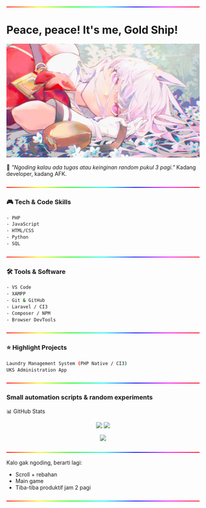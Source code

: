 <img width="100%" height="2px" src="https://github.com/BeLfayza/BeLfayza/blob/main/rgbgaming.gif">

# Peace, peace! It's me, Gold Ship!
<img src="https://github.com/BeLfayza/BeLfayza/blob/main/banneriblis.png">

💬 *"Ngoding kalau ada tugas atau keinginan random pukul 3 pagi."*
Kadang developer, kadang AFK.

<img width="100%" height="2px" src="https://github.com/BeLfayza/BeLfayza/blob/main/rgbgaming.gif">

### 🎮 Tech & Code Skills
```bash
- PHP
- JavaScript
- HTML/CSS
- Python
- SQL
```

<img width="100%" height="2px" src="https://github.com/BeLfayza/BeLfayza/blob/main/rgbgaming.gif">

### 🛠️ Tools & Software
```bash
- VS Code
- XAMPP
- Git & GitHub
- Laravel / CI3
- Composer / NPM
- Browser DevTools
```

<img width="100%" height="2px" src="https://github.com/BeLfayza/BeLfayza/blob/main/rgbgaming.gif">

### ⭐ Highlight Projects
```bash
Laundry Management System (PHP Native / CI3)
UKS Administration App
```

<img width="100%" height="2px" src="https://github.com/BeLfayza/BeLfayza/blob/main/rgbgaming.gif">

### Small automation scripts & random experiments
📊 GitHub Stats
<p align="center"> <img src="https://github-readme-stats.vercel.app/api?username=BeLfayza&show_icons=true&theme=tokyonight" height="150"/> <img src="https://github-readme-stats.vercel.app/api/top-langs/?username=BeLfayza&layout=compact&theme=tokyonight" height="150"/> </p> <p align="center"> <img src="https://streak-stats.demolab.com?user=BeLfayza&theme=tokyonight&hide_border=false" height="150"/> </p>

<img width="100%" height="2px" src="https://github.com/BeLfayza/BeLfayza/blob/main/rgbgaming.gif">

Kalo gak ngoding, berarti lagi:
- Scroll + rebahan
- Main game
- Tiba-tiba produktif jam 2 pagi

<img width="100%" height="2px" src="https://github.com/BeLfayza/BeLfayza/blob/main/rgbgaming.gif">
